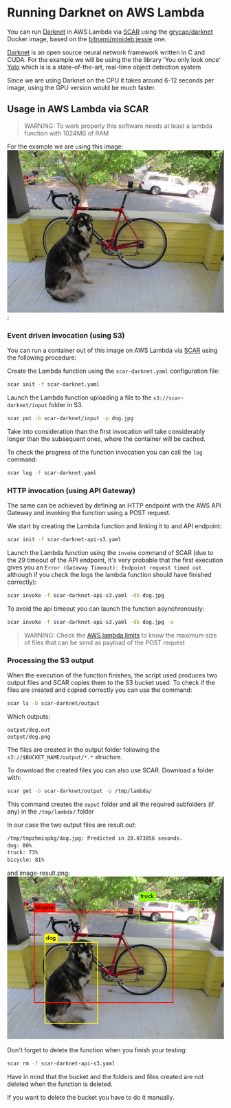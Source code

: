 # Running Darknet on AWS Lambda

You can run [Darknet](https://pjreddie.com/darknet) in AWS Lambda via [SCAR](https://github.com/grycap/scar) using the [grycap/darknet](https://hub.docker.com/r/grycap/darknet/) Docker image, based on the [bitnami/minideb:jessie](https://hub.docker.com/r/bitnami/minideb/) one.

[Darknet](https://pjreddie.com/darknet) is an open source neural network framework written in C and CUDA. For the example we will be using the the library 'You only look once' [Yolo](https://pjreddie.com/darknet/yolo/) which is  is a state-of-the-art, real-time object detection system

Since we are using Darknet on the CPU it takes around 6-12 seconds per image, using the GPU version would be much faster.

## Usage in AWS Lambda via SCAR

> WARNING:  To work properly this software needs at least a lambda function with 1024MB of RAM

For the example we are using this image: ![dog.jpg](dog.jpg):

### Event driven invocation (using S3)

You can run a container out of this image on AWS Lambda via [SCAR](https://github.com/grycap/scar) using the following procedure:

Create the Lambda function using the `scar-darknet.yaml` configuration file:

```sh
scar init -f scar-darknet.yaml
```

Launch the Lambda function uploading a file to the `s3://scar-darknet/input` folder in S3.

```sh
scar put -b scar-darknet/input -p dog.jpg
```

Take into consideration than the first invocation will take considerably longer than the subsequent ones, where the container will be cached.

To check the progress of the function invocation you can call the `log` command:
```sh
scar log -f scar-darknet.yaml
```

### HTTP invocation (using API Gateway)

The same can be achieved by defining an HTTP endpoint with the AWS API Gateway and invoking the function using a POST request.

We start by creating the Lambda function and linking it to and API endpoint:

```sh
scar init -f scar-darknet-api-s3.yaml
```

Launch the Lambda function using the `invoke` command of SCAR (due to the 29 timeout of the API endpoint, it's very probable that the first execution gives you an `Error (Gateway Timeout): Endpoint request timed out` although if you check the logs the lambda function should have finished correctly):

```sh
scar invoke -f scar-darknet-api-s3.yaml -db dog.jpg
```

To avoid the api timeout you can launch the function asynchronously:

```sh
scar invoke -f scar-darknet-api-s3.yaml -db dog.jpg -a
```

> WARNING: Check the [AWS lambda limits](https://docs.aws.amazon.com/lambda/latest/dg/limits.html) to know the maximum size of files that can be send as payload of the POST request

### Processing the S3 output

When the execution of the function finishes, the script used produces two output files and SCAR copies them to the S3 bucket used. To check if the files are created and copied correctly you can use the command:

```sh
scar ls -b scar-darknet/output
```

Which outputs:
```
output/dog.out
output/dog.png
```

The files are created in the output folder following the `s3://$BUCKET_NAME/output/*.*` structure.


To download the created files you can also use SCAR. Download a folder with:

```sh
scar get -b scar-darknet/output -p /tmp/lambda/
```

This command creates the `ouput` folder and all the required subfolders (if any) in the `/tmp/lambda/` folder

In our case the two output files are result.out:

```sh
/tmp/tmpzhmispbg/dog.jpg: Predicted in 28.073856 seconds.
dog: 80%
truck: 73%
bicycle: 81%
```

and image-result.png:
![image-result.png](image-result.png)

Don't forget to delete the function when you finish your testing:

```sh
scar rm -f scar-darknet-api-s3.yaml
```

Have in mind that the bucket and the folders and files created are not deleted when the function is deleted.

If you want to delete the bucket you have to do it manually.